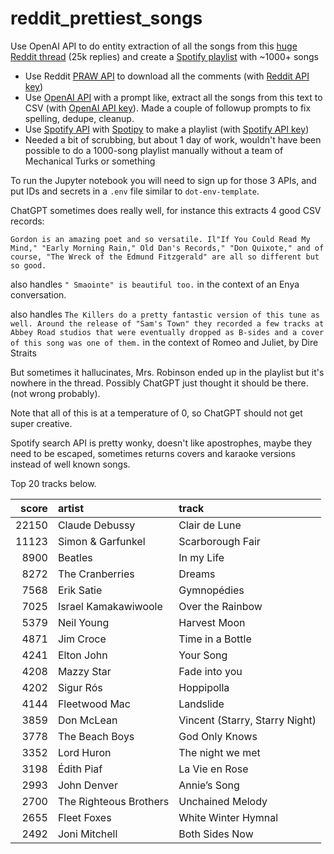 # reddit_prettiest_songs

Use OpenAI API to do entity extraction of all the songs from this [huge Reddit thread](https://www.reddit.com/r/AskReddit/comments/12viv4v/what_is_the_prettiest_song_you_ever_heard_in_your/) (25k replies) and create a [Spotify playlist](https://open.spotify.com/playlist/08YFkbtTV6GBfNtjJ4PHDu?si=753676632a9b47c6) with ~1000+ songs

 - Use Reddit [PRAW API](https://praw.readthedocs.io/en/stable/) to download all the comments (with [Reddit API key](https://www.reddit.com/prefs/apps))
 - Use [OpenAI API](https://platform.openai.com/docs/quickstart) with a prompt like, extract all the songs from this text to CSV (with [OpenAI API key](https://platform.openai.com/account/api-keys)). Made a couple of followup prompts to fix spelling, dedupe, cleanup.
 - Use [Spotify API](https://developer.spotify.com/documentation/web-api/reference/add-tracks-to-playlist) with [Spotipy](https://spotipy.readthedocs.io/en/2.22.1/#examples) to make a playlist (with [Spotify API key](https://developer.spotify.com/documentation/web-api/tutorials/getting-started))
 - Needed a bit of scrubbing, but about 1 day of work, wouldn't have been possible to do a 1000-song playlist manually without a team of Mechanical Turks or something

To run the Jupyter notebook you will need to sign up for those 3 APIs, and put IDs and secrets in a `.env` file similar to `dot-env-template`.

ChatGPT sometimes does really well, for instance this extracts 4 good CSV records:

```
Gordon is an amazing poet and so versatile. Il"If You Could Read My Mind," "Early Morning Rain," Old Dan's Records," "Don Quixote," and of course, "The Wreck of the Edmund Fitzgerald" are all so different but so good. 
```

also handles `" Smaointe" is beautiful too.` in the context of an Enya conversation.

also handles `The Killers do a pretty fantastic version of this tune as well. Around the release of "Sam's Town" they recorded a few tracks at Abbey Road studios that were eventually dropped as B-sides and a cover of this song was one of them.` in the context of Romeo and Juliet, by Dire Straits

But sometimes it hallucinates, Mrs. Robinson ended up in the playlist but it's nowhere in the thread. Possibly ChatGPT just thought it should be there. (not wrong probably). 

Note that all of this is at a temperature of 0, so ChatGPT should not get super creative.

Spotify search API is pretty wonky, doesn't like apostrophes, maybe they need to be escaped, sometimes returns covers and karaoke versions instead of well known songs.

Top 20 tracks  below.

| score | artist | track |
| ----: | :----- | :---- |
| 22150 | Claude Debussy | Clair de Lune |
| 11123 | Simon & Garfunkel | Scarborough Fair |
| 8900 | Beatles | In my Life |
| 8272 | The Cranberries | Dreams |
| 7568 | Erik Satie | Gymnopédies |
| 7025 | Israel Kamakawiwoole | Over the Rainbow |
| 5379 | Neil Young | Harvest Moon |
| 4871 | Jim Croce | Time in a Bottle |
| 4241 | Elton John | Your Song |
| 4208 | Mazzy Star | Fade into you |
| 4202 | Sigur Rós | Hoppipolla |
| 4144 | Fleetwood Mac | Landslide |
| 3859 | Don McLean | Vincent (Starry, Starry Night) |
| 3778 | The Beach Boys | God Only Knows |
| 3352 | Lord Huron | The night we met |
| 3198 | Édith Piaf | La Vie en Rose |
| 2993 | John Denver | Annie’s Song |
| 2700 | The Righteous Brothers | Unchained Melody |
| 2655 | Fleet Foxes | White Winter Hymnal |
| 2492 | Joni Mitchell | Both Sides Now |

